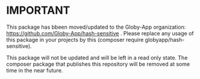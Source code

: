 # IMPORTANT
This package has bbeen moved/updated to the Globy-App organization: https://github.com/Globy-App/hash-sensitive . Please replace any usage of this package in your projects by this (composer require globyapp/hash-sensitive).

This package will not be updated and will be left in a read only state. The composer package that publishes this  repository will be removed at some time in the near future.
